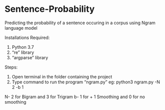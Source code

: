 # Sentence-Probability
Predicting the probability of a sentence occuring in a corpus using Ngram language model

Installations Required:
1. Python 3.7
2. “re” library
3. “argparse” library

Steps:


1. Open terminal in the folder containing the project
3. Type command to run the program “ngram.py”
	eg: python3 ngram.py -N 2 -b 1

N- 2 for Bigram and 3 for Trigram
b- 1 for + 1 Smoothing and 0 for no smoothing
